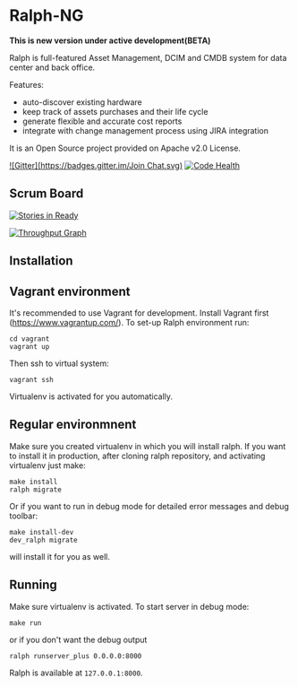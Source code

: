 # Ralph-NG

**This is new version under active development(BETA)**

Ralph is full-featured Asset Management, DCIM and CMDB system for data center and back office.

Features:

* auto-discover existing hardware
* keep track of assets purchases and their life cycle
* generate flexible and accurate cost reports
* integrate with change management process using JIRA integration

It is an Open Source project provided on Apache v2.0 License.

[![Gitter](https://badges.gitter.im/Join Chat.svg)](https://gitter.im/allegro/ralph?utm_source=badge&utm_medium=badge&utm_campaign=pr-badge&utm_content=badge)
[![Code Health](https://landscape.io/github/allegro/ralph/ng/landscape.svg?style=flat)](https://landscape.io/github/allegro/ralph/ng)

## Scrum Board

[![Stories in Ready](https://badge.waffle.io/allegro/ralph.png?label=ready&title=Ready)](http://waffle.io/allegro/ralph)

[![Throughput Graph](https://graphs.waffle.io/allegro/ralph/throughput.svg)](https://waffle.io/allegro/ralph/metrics)

## Installation


## Vagrant environment

It's recommended to use Vagrant for development. Install Vagrant first (https://www.vagrantup.com/). To set-up Ralph environment run:

    cd vagrant
    vagrant up

Then ssh to virtual system:

    vagrant ssh

Virtualenv is activated for you automatically.

## Regular environmnent

Make sure you created virtualenv in which you will install ralph.
If you want to install it in production, after cloning ralph repository, and activating virtualenv just make:

    make install
    ralph migrate
    
Or if you want to run in debug mode for detailed error messages and debug toolbar:

    make install-dev
    dev_ralph migrate

will install it for you as well.

    

## Running


Make sure virtualenv is activated. To start server in debug mode:

    make run
    
or if you don't want the debug output

    ralph runserver_plus 0.0.0.0:8000
    

Ralph is available at `127.0.0.1:8000`.


